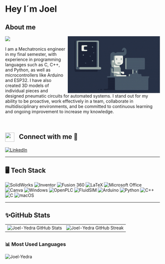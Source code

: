 # Hey I´m Joel

## About me
<picture>
  <img src="https://github.com/7oSkaaa/7oSkaaa/blob/main/Images/about_me.gif?raw=true" width="50px">
</picture>

<img alt="Night Coding" src="https://raw.githubusercontent.com/AVS1508/AVS1508/master/assets/Night-Coding.gif" align="right" width="300"/>

I am a Mechatronics engineer in my final semester, with experience in programming languages such as C, C++, and Python, 
as well as microcontrollers like Arduino and ESP32. I have also created 3D models of individual pieces and designed pneumatic
circuits for automated systems. I stand out for my ability to be proactive, work effectively in a team,
collaborate in multidisciplinary environments, and be committed to continuous learning and ongoing improvement to increase my knowledge.



<br> <!-- Este espacio asegura que la imagen de arriba no se empalme -->

<h2>
  <img src="https://media.giphy.com/media/iY8CRBdQXODJSCERIr/giphy.gif" width="30" height="30" style="vertical-align: middle; margin-right: 10px;">
  Connect with me 🤝
</h2>

[![LinkedIn](https://img.shields.io/badge/LinkedIn-blue?style=for-the-badge&logo=linkedin&logoColor=white)](https://www.linkedin.com/in/joel-yedra20/)


---

## 🖥 Tech Stack

![SolidWorks](https://img.shields.io/badge/SolidWorks-E70A1C?style=for-the-badge&logo=solidworks&logoColor=white)
![Inventor](https://img.shields.io/badge/Autodesk%20Inventor-FF6D00?style=for-the-badge&logo=autodesk&logoColor=white)
![Fusion 360](https://img.shields.io/badge/Fusion%20360-F29305?style=for-the-badge&logo=autodesk&logoColor=white)
![LaTeX](https://img.shields.io/badge/LaTeX-008080?style=for-the-badge&logo=latex&logoColor=white)
![Microsoft Office](https://img.shields.io/badge/Microsoft_Office-D83B01?style=for-the-badge&logo=microsoft-office&logoColor=white)
![Canva](https://img.shields.io/badge/Canva-00C4CC?style=for-the-badge&logo=canva&logoColor=white)
![Windows](https://img.shields.io/badge/Windows-0078D6?style=for-the-badge&logo=windows&logoColor=white)
![OpenPLC](https://img.shields.io/badge/OpenPLC-1A1A1A?style=for-the-badge&logo=plc&logoColor=white)
![FluidSIM](https://img.shields.io/badge/FluidSIM-0B5FA5?style=for-the-badge&logo=air&logoColor=white)
![Arduino](https://img.shields.io/badge/Arduino-00979D?style=for-the-badge&logo=arduino&logoColor=white)
![Python](https://img.shields.io/badge/Python-3776AB?style=for-the-badge&logo=python&logoColor=white)
![C++](https://img.shields.io/badge/C++-00599C?style=for-the-badge&logo=c%2B%2B&logoColor=white)
![C](https://img.shields.io/badge/C-000000?style=for-the-badge&logo=c&logoColor=white)
![macOS](https://img.shields.io/badge/macOS-000000?style=for-the-badge&logo=apple&logoColor=white)

---

##  ✨GitHub Stats

<table>
  <tr>
    <td>
      <img src="https://github-readme-stats.vercel.app/api?username=Joel-Yedra&show_icons=true&theme=dark&locale=en" alt="Joel-Yedra GitHub Stats"/>
    </td>
    <td>
      <img src="https://github-readme-streak-stats.herokuapp.com?user=Joel-Yedra&theme=python-dark&short_numbers=true" alt="Joel-Yedra GitHub Streak"/>
    </td>
  </tr>
</table>


<!-- Título para lenguajes -->
## <h3 align="left">📊 Most Used Languages</h3>

<!-- Tarjeta de lenguajes más usados -->
<p><img align="left" src="https://github-readme-stats.vercel.app/api/top-langs?username=Joel-Yedra&show_icons=true&theme=dark&locale=en&layout=compact" alt="Joel-Yedra" /></p>

<br><br><br><br><br><br><br><br><br><br><br><br><br>
